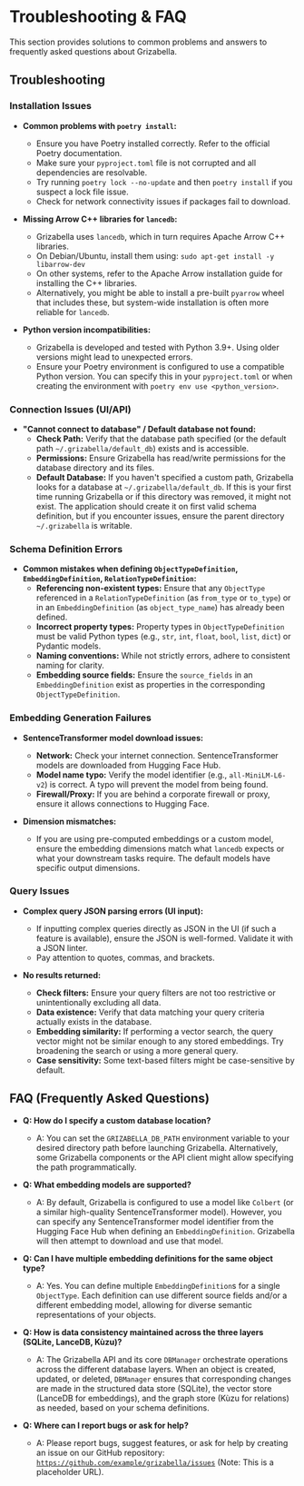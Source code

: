 # Troubleshooting & FAQ

This section provides solutions to common problems and answers to frequently asked questions about Grizabella.

## Troubleshooting

### Installation Issues

*   **Common problems with `poetry install`:**
    *   Ensure you have Poetry installed correctly. Refer to the official Poetry documentation.
    *   Make sure your `pyproject.toml` file is not corrupted and all dependencies are resolvable.
    *   Try running `poetry lock --no-update` and then `poetry install` if you suspect a lock file issue.
    *   Check for network connectivity issues if packages fail to download.

*   **Missing Arrow C++ libraries for `lancedb`:**
    *   Grizabella uses `lancedb`, which in turn requires Apache Arrow C++ libraries.
    *   On Debian/Ubuntu, install them using: `sudo apt-get install -y libarrow-dev`
    *   On other systems, refer to the Apache Arrow installation guide for installing the C++ libraries.
    *   Alternatively, you might be able to install a pre-built `pyarrow` wheel that includes these, but system-wide installation is often more reliable for `lancedb`.

*   **Python version incompatibilities:**
    *   Grizabella is developed and tested with Python 3.9+. Using older versions might lead to unexpected errors.
    *   Ensure your Poetry environment is configured to use a compatible Python version. You can specify this in your `pyproject.toml` or when creating the environment with `poetry env use <python_version>`.

### Connection Issues (UI/API)

*   **"Cannot connect to database" / Default database not found:**
    *   **Check Path:** Verify that the database path specified (or the default path `~/.grizabella/default_db`) exists and is accessible.
    *   **Permissions:** Ensure Grizabella has read/write permissions for the database directory and its files.
    *   **Default Database:** If you haven't specified a custom path, Grizabella looks for a database at `~/.grizabella/default_db`. If this is your first time running Grizabella or if this directory was removed, it might not exist. The application should create it on first valid schema definition, but if you encounter issues, ensure the parent directory `~/.grizabella` is writable.

### Schema Definition Errors

*   **Common mistakes when defining `ObjectTypeDefinition`, `EmbeddingDefinition`, `RelationTypeDefinition`:**
    *   **Referencing non-existent types:** Ensure that any `ObjectType` referenced in a `RelationTypeDefinition` (as `from_type` or `to_type`) or in an `EmbeddingDefinition` (as `object_type_name`) has already been defined.
    *   **Incorrect property types:** Property types in `ObjectTypeDefinition` must be valid Python types (e.g., `str`, `int`, `float`, `bool`, `list`, `dict`) or Pydantic models.
    *   **Naming conventions:** While not strictly errors, adhere to consistent naming for clarity.
    *   **Embedding source fields:** Ensure the `source_fields` in an `EmbeddingDefinition` exist as properties in the corresponding `ObjectTypeDefinition`.

### Embedding Generation Failures

*   **SentenceTransformer model download issues:**
    *   **Network:** Check your internet connection. SentenceTransformer models are downloaded from Hugging Face Hub.
    *   **Model name typo:** Verify the model identifier (e.g., `all-MiniLM-L6-v2`) is correct. A typo will prevent the model from being found.
    *   **Firewall/Proxy:** If you are behind a corporate firewall or proxy, ensure it allows connections to Hugging Face.

*   **Dimension mismatches:**
    *   If you are using pre-computed embeddings or a custom model, ensure the embedding dimensions match what `lancedb` expects or what your downstream tasks require. The default models have specific output dimensions.

### Query Issues

*   **Complex query JSON parsing errors (UI input):**
    *   If inputting complex queries directly as JSON in the UI (if such a feature is available), ensure the JSON is well-formed. Validate it with a JSON linter.
    *   Pay attention to quotes, commas, and brackets.

*   **No results returned:**
    *   **Check filters:** Ensure your query filters are not too restrictive or unintentionally excluding all data.
    *   **Data existence:** Verify that data matching your query criteria actually exists in the database.
    *   **Embedding similarity:** If performing a vector search, the query vector might not be similar enough to any stored embeddings. Try broadening the search or using a more general query.
    *   **Case sensitivity:** Some text-based filters might be case-sensitive by default.

## FAQ (Frequently Asked Questions)

*   **Q: How do I specify a custom database location?**
    *   A: You can set the `GRIZABELLA_DB_PATH` environment variable to your desired directory path before launching Grizabella. Alternatively, some Grizabella components or the API client might allow specifying the path programmatically.

*   **Q: What embedding models are supported?**
    *   A: By default, Grizabella is configured to use a model like `Colbert` (or a similar high-quality SentenceTransformer model). However, you can specify any SentenceTransformer model identifier from the Hugging Face Hub when defining an `EmbeddingDefinition`. Grizabella will then attempt to download and use that model.

*   **Q: Can I have multiple embedding definitions for the same object type?**
    *   A: Yes. You can define multiple `EmbeddingDefinition`s for a single `ObjectType`. Each definition can use different source fields and/or a different embedding model, allowing for diverse semantic representations of your objects.

*   **Q: How is data consistency maintained across the three layers (SQLite, LanceDB, Kùzu)?**
    *   A: The Grizabella API and its core `DBManager` orchestrate operations across the different database layers. When an object is created, updated, or deleted, `DBManager` ensures that corresponding changes are made in the structured data store (SQLite), the vector store (LanceDB for embeddings), and the graph store (Kùzu for relations) as needed, based on your schema definitions.

*   **Q: Where can I report bugs or ask for help?**
    *   A: Please report bugs, suggest features, or ask for help by creating an issue on our GitHub repository: [`https://github.com/example/grizabella/issues`](https://github.com/example/grizabella/issues) (Note: This is a placeholder URL).